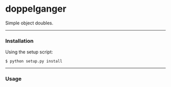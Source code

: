 # doppelganger

Simple object doubles.

- - -

### Installation

Using the setup script:
```
$ python setup.py install
```

- - -

### Usage

